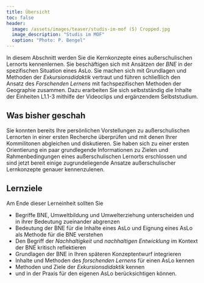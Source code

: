 ```yaml
---
title: Übersicht
toc: false
header:
  image: /assets/images/teaser/studis-im-mof (5) Cropped.jpg
  image_description: "Studis im MOF"
  caption: "Photo: P. Bengel"
---
```



In diesem Abschnitt werden Sie die Kernkonzepte eines außerschulischen Lernorts kennenlernen. 
Sie beschäftigen sich mit Ansätzen der *BNE* in der spezifischen Situation eines AsLo. 
Sie machen sich mit Grundlagen und Methoden der *Exkursionsdidaktik* vertraut und führen schließlich den Ansatz des *Forschenden Lernens* mit fachspezifischen Methoden der Geographie zusammen.
Dazu erarbeiten Sie sich selbstständig die Inhalte der Einheiten L1.1-3 mithilfe der Videoclips und ergänzendem Selbststudium.

<!--more-->

## Was bisher geschah
Sie konnten bereits Ihre persönlichen Vorstellungen zu außerschulischen Lernorten in einer ersten Recherche überprüfen 
und mit denen Ihrer Kommilitonen abgleichen und diskutieren. Sie haben sich zu einer ersten Orientierung ein paar grundlegende
Informationen zu Zielen und Rahmenbedingungen eines außerschulischen Lernorts erschlossen 
und sind jetzt bereit einige zugrundeliegende Ansatze außerschulischer Lernkonzepte genauer kennenzulenen. 

## Lernziele

Am Ende dieser Lerneinheit sollten Sie
* Begriffe BNE, Umweltbildung und Umwelterziehung unterscheiden und in ihrer Bedeutung zueinander abgrenzen
* Bedeutung der BNE für die Inhalte eines AsLo und Eignung eines AsLo als Methode für die BNE verstehen
* Den Begriff der *Nachhaltigkeit* und *nachhaltigen Entwicklung* im Kontext der BNE kritisch reflektieren
* Grundlagen der BNE in Ihren späteren Konzeptentwurf integrieren
* Inhalte und Methoden des *forschenden Lernens* für einen AsLo kennen
* Methoden und Ziele der *Exkursionsdidaktik* kennen
* und in der Praxis für den eigenen AsLo berücksichtigen
können.





